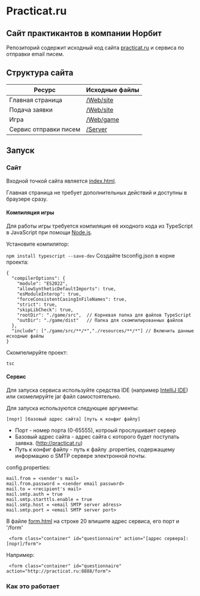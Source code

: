 # Practicat.ru
## Сайт практикантов в компании Норбит
Репозиторий содержит исходный код сайта [practicat.ru](http://practicat.ru) и сервиса по отправки email писем.

## Структура сайта

|Ресурс|Исходные файлы|
|------|--------------|
|Главная страница|[/Web/site](/Web/site)|
|Подача заявки|[/Web/site](/Web/site)|
|Игра|[/Web/game](/Web/game)|
|Сервис отправки писем|[/Server](/Server)|

## Запуск

### Сайт

Входной точкой сайта является [index.html](/index.html).

Главная страница не требует дополнительных действий и доступны в браузере сразу.

#### Компиляция игры

Для работы игры требуется компиляция её иходного кода из TypeScript в JavaScript при помощи [Node.js](https://nodejs.org/).

Установите компилятор:

```npm install typescript --save-dev```
Создайте tsconfig.json в корне проекта:
```
{
  "compilerOptions": {
    "module": "ES2022",
    "allowSyntheticDefaultImports": true,             
    "esModuleInterop": true,
    "forceConsistentCasingInFileNames": true,
    "strict": true, 
    "skipLibCheck": true,                                 
    "rootDir": "./game/src",  // Корневая папка для файлов TypeScript
    "outDir": "./game/dist"   // Папка для скомпилированных файлов
  },
  "include": ["./game/src/**/*","./resources/**/*"] // Включить данные исходные файлы 
}
```

Скомпелируйте проект:

```tsc```

#### Сервис

Для запуска сервиса используйте средства IDE (например [IntelliJ IDE](https://www.jetbrains.com/idea/)) или скомелируйте jar файл самостоятельно.

Для запуска используются следующие аргументы:

```
[порт] [базовый адрес сайта] [путь к конфиг файлу]
```

* Порт - номер порта (0-65555), котроый прослушивает сервер
* Базовый адрес сайта - адрес сайта с которого будет поступать заявка. (http://practicat.ru)
* Путь к конфиг файлу - путь к файлу .properties, содержащему информацию о SMTP сервере электронной почты.

config.properties:

```
mail.from = <sender's mail>
mail.from.password = <sender email password>
mail.to = <recipient's mail>
mail.smtp.auth = true
mail.smtp.starttls.enable = true
mail.smtp.host = <email SMTP server adress>
mail.smtp.port = <email SMTP server port>
```

В файле [form.html](/Web/site/form.html) на строке 20 впишите адрес сервиса, его порт и '/form'

```
 <form class="container" id="questionnaire" action="[адрес сервера]:[порт]/form">
```
Например:

```
 <form class="container" id="questionnaire" action="http://practicat.ru:8888/form">
```

### Как это работает

